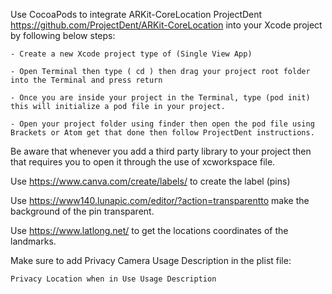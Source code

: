 Use CocoaPods to integrate ARKit-CoreLocation ProjectDent https://github.com/ProjectDent/ARKit-CoreLocation 
into your Xcode project by following below steps:


``` - Create a new Xcode project type of (Single View App) ```

``` - Open Terminal then type ( cd ) then drag your project root folder into the Terminal and press return ```

``` - Once you are inside your project in the Terminal, type (pod init) this will initialize a pod file in your project. ```

``` - Open your project folder using finder then open the pod file using Brackets or Atom get that done then follow ProjectDent instructions. ```


Be aware that whenever you add a third party library to your project then that requires you to open it through the use of xcworkspace file. 


 Use https://www.canva.com/create/labels/  to create the label  (pins)
 
 Use https://www140.lunapic.com/editor/?action=transparentto make the background of the pin transparent.
 
 Use https://www.latlong.net/  to get the locations coordinates of the landmarks.


Make sure to add Privacy Camera Usage Description in the plist file:

``` Privacy Location when in Use Usage Description ```
